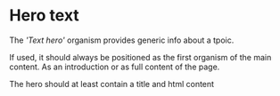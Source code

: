 # Hero text

The *'Text hero'* organism provides generic info about a tpoic.

If used, it should always be positioned as the first organism of the main content. As an introduction or as full content of the page.

The hero should at least contain a title and html content
